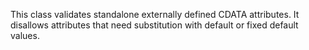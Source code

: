 This class validates standalone externally defined CDATA attributes. It disallows attributes that need substitution with default or fixed default values.